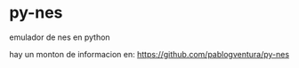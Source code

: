 # py-nes
emulador de nes en python

hay un monton de informacion en:
https://github.com/pablogventura/py-nes

